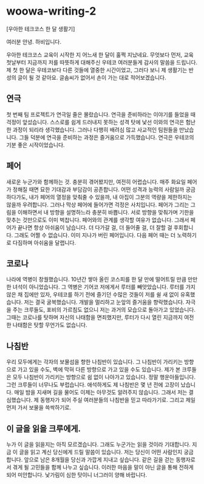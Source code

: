 # woowa-writing-2

[우아한 테크코스 한 달 생활기]

여러분 안녕. 하비입니다.

우아한 테크코스 교육이 시작한 지 어느새 한 달이 훌쩍 지났네요. 
무엇보다 먼저, 교육 첫날부터 지금까지 저를 따뜻하게 대해주신 우테코 여러분들게 감사의 말씀을 드립니다. 
제 첫 한 달은 우테코보다 다른 것들에 열중한 시간이었고, 그러다 보니 제 생활기는 반성의 글이 될 것 같아요.
글솜씨가 없어서 손이 가는 대로 적어보겠습니다.

## 연극
첫 번째 팀 프로젝트가 연극일 줄은 몰랐습니다.
연극을 준비하라는 이야기를 들었을 때 걱정이 앞섰습니다.
스스로를 쉽게 드러내지 못하는 성격 탓에 낯선 이와의 연극은 험난한 과정이 되리라 생각했습니다.
그러나 다행히 배려심 많고 사교적인 팀원들을 만났습니다.
그들 덕분에 연극을 준비하는 과정은 즐거움으로 가득했습니다.
연극은 우테코의 기분 좋은 시작이었습니다. 

## 페어
새로운 누군가와 함께하는 것. 충분히 겪어봤지만, 여전히 어렵습니다. 
매주 화요일 페어가 정해질 때면 묘한 기대감과 부담감이 공존합니다. 
어떤 성격과 능력의 사람일까 궁금하다가도, 
내가 페어의 열정을 맞춰줄 수 있을까, 내 아집이 그분의 역량을 제한하지는 않을까 우려합니다. 
그러나 막상 페어에 들어가면 걱정은 사치입니다. 
페어가 그리는 그림을 이해하면서 내 방향을 설명하느라 충분히 바쁩니다. 
서로 방향을 맞춰가며 기한을 맞추는 것만으로도 이미 벅찹니다. 
페어와의 관계를 생각할 여유가 없습니다. 
그래서 페어가 끝나면 항상 아쉬움이 남습니다. 
더 다가갈 걸, 더 들어줄 걸, 더 잘할 걸 후회합니다. 
그래도 어쩔 수 없습니다. 이미 지나가 버린 페어입니다. 
다음 페어 때는 더 노력하기로 다짐하며 아쉬움을 달랩니다.

## 코로나
나라에 역병이 창궐했습니다. 
10년간 쌓아 올린 코스피를 한 달 만에 떨어트릴 만큼 만만한 녀석이 아니었습니다. 
그 역병은 기어코 저에게서 루터를 빼앗았습니다. 
루터를 가지 않은 채 집에만 있자, 
우테코를 하기 전에 즐기던 수많은 것들이 저를 쉴 새 없이 유혹했습니다. 
저는 결국 굴복했습니다. 
개발을 멀리하고 눈앞의 즐거움을 향락했습니다. 
자극을 주는 크루들도, 포비의 가르침도 없으니 저는 과거의 모습으로 돌아가고 있었습니다. 
그때는 코로나를 탓하며 자신의 나태함을 면죄했지만,
루터가 다시 열린 지금까지 여전한 나태함은 탓할 무언가도 없습니다.

## 나침반
우리 모두에게는 각자의 보물섬을 향한 나침반이 있습니다. 
그 나침반이 가리키는 방향으로 가고 있을 수도, 
벽에 막혀 다른 방향으로 가고 있을 수도 있습니다. 
제가 본 크루들은 모두 나침반이 가리키는 방향으로 쉼 없이 나아가고 있습니다. 
정말 행운아들입니다. 그런 크루들이 너무나도 부럽습니다. 
애석하게도 제 나침반은 몇 년 전에 고장이 났습니다. 
매일 밤을 지새며 길을 물어도 이제는 아무것도 알려주지 않습니다. 
그래서 저는 결심했습니다. 
제 동행자가 되어 주실 여러분들의 나침반을 믿고 따라가기로. 
그리고 제일 먼저 가서 보물을 쓱싹하기로.

## 이 글을 읽을 크루에게.
누가 이 글을 읽을지는 아직 모르겠습니다. 
그래도 누군가는 읽을 것이라 기대합니다. 
지금 이 글을 읽고 계신 당신에게 드릴 말씀이 있습니다. 
저는 당신이 어떤 사람인지 궁금합니다. 
앞으로 남은 8개월을 당신과 가깝게 지내고 싶습니다. 
같은 길을 걷는 동행자로서 겪게 될 고민들을 함께 나누고 싶습니다. 
이러한 마음을 말이 아닌 글을 통해 전하게 되어 미안합니다. 
낯가림이 심한 탓이니 너그러이 양해 바랍니다. 